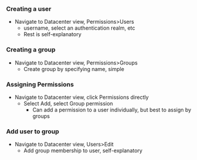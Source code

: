 ### Creating a user
- Navigate to Datacenter view, Permissions>Users
	- username, select an authentication realm, etc
	- Rest is self-explanatory

### Creating a group
- Navigate to Datacenter view, Permissions>Groups
	- Create group by specifying name, simple

### Assigning Permissions
- Navigate to Datacenter view, click Permissions directly
	- Select Add, select Group permission
		- Can add a permission to a user individually, but best to assign by groups

### Add user to group
- Navigate to Datacenter view, Users>Edit
	- Add group membership to user, self-explanatory